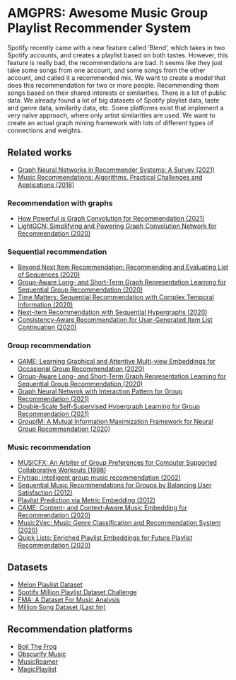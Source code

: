 # AMGPRS: Awesome Music Group Playlist Recommender System

Spotify recently came with a new feature called ‘Blend’, which takes in two Spotify accounts, and creates a playlist based on both tastes. However, this feature is really bad, the recommendations are bad. It seems like they just take some songs from one account, and some songs from the other account, and called it a recommended mix.
We want to create a model that does this recommendation for two or more people. Recommending them songs based on their shared interests or similarities.
There is a lot of public data. We already found a lot of big datasets of Spotify playlist data, taste and genre data, similarity data, etc.
Some platforms exist that implement a very naïve approach, where only artist similarities are used. We want to create an actual graph mining framework with lots of different types of connections and weights.

## Related works
* [Graph Neural Networks in Recommender Systems: A Survey (2021)](https://arxiv.org/pdf/2011.02260.pdf)
* [Music Recommendations: Algorithms, Practical Challenges and Applications (2018)](https://www.researchgate.net/publication/329392345_Music_Recommendations_Algorithms_Practical_Challenges_and_Applications)

### Recommendation with graphs
* [How Powerful is Graph Convolution for Recommendation (2021)](https://arxiv.org/pdf/2108.07567.pdf)
* [LightGCN: Simplifying and Powering Graph Convolution Network for Recommendation (2020)](https://arxiv.org/pdf/2002.02126.pdf)

### Sequential recommendation
* [Beyond Next Item Recommendation: Recommending and Evaluating List of Sequences (2020)](https://arxiv.org/pdf/2008.13281.pdf)
* [Group-Aware Long- and Short-Term Graph Representation Learning for Sequential Group Recommendation (2020)](https://weizhangltt.github.io/paper/SIGIR20-Wang.pdf)
* [Time Matters: Sequential Recommendation with Complex Temporal Information (2020)](https://dl.acm.org/doi/pdf/10.1145/3397271.3401154)
* [Next-item Recommendation with Sequential Hypergraphs (2020)](https://dl.acm.org/doi/pdf/10.1145/3397271.3401133)
* [Consistency-Aware Recommendation for User-Generated Item List Continuation (2020)](https://arxiv.org/pdf/1912.13031.pdf)

### Group recommendation
* [GAME: Learning Graphical and Attentive Multi-view Embeddings for Occasional Group Recommendation (2020)](https://dl.acm.org/doi/pdf/10.1145/3397271.3401064)
* [Group-Aware Long- and Short-Term Graph Representation Learning for Sequential Group Recommendation (2020)](https://weizhangltt.github.io/paper/SIGIR20-Wang.pdf)
* [Graph Neural Netwrok with Interaction Pattern for Group Recommendation (2021)](https://arxiv.org/pdf/2109.11345.pdf)
* [Double-Scale Self-Supervised Hypergraph Learning for Group Recommendation (2021)](https://arxiv.org/pdf/2109.04200.pdf)
* [GroupIM: A Mutual Information Maximization Framework for Neural Group Recommendation (2020)](https://arxiv.org/pdf/2006.03736.pdf)

### Music recommendation
* [MUSICFX: An Arbiter of Group Preferences for Computer Supported Collaborative Workouts (1998)](https://www.cs.unm.edu/~dlchao/radio/MusicFX.pdf)
* [Flytrap: intelligent group music recommendation (2002)](https://dl.acm.org/doi/pdf/10.1145/502716.502748)
* [Sequential Music Recommendations for Groups by Balancing User Satisfaction (2012)](http://ceur-ws.org/Vol-997/grouprs2013_paper_2.pdf)
* [Playlist Prediction via Metric Embedding (2012)](https://dl.acm.org/doi/pdf/10.1145/2339530.2339643)
* [CAME: Content- and Context-Aware Music Embedding for Recommendation (2020)](https://ieeexplore.ieee.org/abstract/document/9067038)
* [Music2Vec: Music Genre Classification and Recommendation System (2020)](https://ieeexplore.ieee.org/abstract/document/9297559)
* [Quick Lists: Enriched Playlist Embeddings for Future Playlist Recommendation (2020)](https://arxiv.org/pdf/2006.12382.pdf)

## Datasets
* [Melon Playlist Dataset](https://mtg.github.io/melon-playlist-dataset/)
* [Spotify Million Playlist Dataset Challenge](https://www.aicrowd.com/challenges/spotify-million-playlist-dataset-challenge)
* [FMA: A Dataset For Music Analysis](https://github.com/mdeff/fma)
* [Million Song Dataset (Last.fm)](http://millionsongdataset.com/)

## Recommendation platforms
* [Boil The Frog](http://boilthefrog.playlistmachinery.com/)
* [Obscurify Music](https://obscurifymusic.com/home)
* [MusicRoamer](https://www.musicroamer.com/player#)
* [MagicPlaylist](https://magicplaylist.co/#/?_k=tnz4b5)
